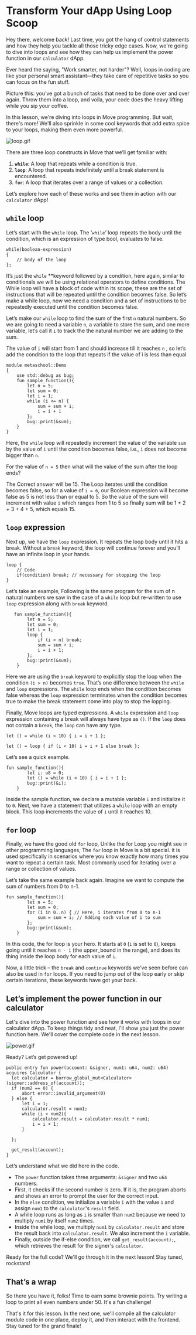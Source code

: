 # Transform Your dApp Using Loop Scoop

Hey there, welcome back! Last time, you got the hang of control statements and how they help you tackle all those tricky edge cases. Now, we're going to dive into loops and see how they can help us implement the power function in our `calculator` dApp.

Ever heard the saying, "Work smarter, not harder"? Well, loops in coding are like your personal smart assistant—they take care of repetitive tasks so you can focus on the fun stuff.

Picture this: you’ve got a bunch of tasks that need to be done over and over again. Throw them into a loop, and voila, your code does the heavy lifting while you sip your coffee.

In this lesson, we're diving into loops in Move programming. But wait, there's more! We'll also sprinkle in some cool keywords that add extra spice to your loops, making them even more powerful.

![loop.gif](https://github.com/0xmetaschool/Learning-Projects/blob/main/assests_for_all/aptos-c2-building-on-aptos-assets/Transform%20Your%20dApp%20Using%20Loop%20Scoop/loop.gif?raw=true)

There are three loop constructs in Move that we’ll get familiar with:

1. **`while`**: A loop that repeats while a condition is true.
2. **`loop`**: A loop that repeats indefinitely until a break statement is encountered.
3. **`for`**: A loop that iterates over a range of values or a collection.

Let’s explore how each of these works and see them in action with our `calculator` dApp!

## `while` loop

Let’s start with the `while` loop. The ‘`while`’ loop repeats the body until the condition, which is an expression of type bool, evaluates to false. 

```
while(boolean-expression)
{
	// body of the loop
};
```

It’s just the `while` **keyword followed by a condition, here again, similar to conditionals we will be using relational operators to define conditions. The While loop will have a block of code within its scope, these are the set of instructions that will be repeated until the condition becomes false. So let’s make a while loop, now we need a condition and a set of instructions to be repeatedly executed until the condition becomes false.

Let’s make our `while` loop to find the sum of the first `n` natural numbers. So we are going to need a variable `n`, a variable to store the sum, and one more variable, let’s call it `i` to track the the natural number we are adding to the sum. 

The value of `i` will start from 1 and should increase till it reaches `n` , so let’s add the condition to the loop that repeats if the value of i is less than equal 

```
module metaschool::Demo
{
    use std::debug as bug;
    fun sample_function(){
        let n = 5; 
        let sum = 0;
        let i = 1;
        while (i <= n) {
            sum = sum + i;
            i = i + 1
        };
        bug::print(&sum);
    }
}
```

 

Here, the `while` loop will repeatedly increment the value of the variable `sum` by the value of `i` until the condition becomes false, i.e., `i` does not become bigger than `n`. 

For the value of `n = 5` then what will the value of the sum after the loop ends?

The Correct answer will be 15. The Loop iterates until the condition becomes false, so for a value of `i = 6`, our Boolean expression will become false as 5 is not less than or equal to 5. So the value of the sum will increment with value `i` which ranges from 1 to 5 so finally sum will be 1 + 2 + 3 + 4 + 5, which equals 15.

## `loop` expression

Next up, we have the `loop` expression. It repeats the loop body until it hits a break. Without a `break` keyword, the loop will continue forever and you’ll have an infinite loop in your hands. 

```
loop {
	// Code
	if(condition) break; // necessary for stopping the loop	
}
```

Let’s take an example, Following is the same program for the sum of n natural numbers we saw in the case of a `while` loop but re-written to use `loop` expression along with `break` keyword.

```
   fun sample_function(){
        let n = 5; 
        let sum = 0;
        let i = 1;
        loop {
            if (i > n) break;
            sum = sum + i;
            i = i + 1;
        };
        bug::print(&sum);
    }
```

Here we are using the `break` keyword to explicitly stop the loop when the condition `(i > n)` becomes `true`. That’s one difference between the `while` and `loop` expressions. The `while` loop ends when the condition becomes false whereas the `loop` expression terminates when the condition becomes true to make the break statement come into play to stop the lopping.

Finally, Move loops are typed expressions. A `while` expression and `loop` expression containing a break will always have type as `()`. If the `loop` does not contain a `break`, the `loop` can have any type.

```
let () = while (i < 10) { i = i + 1 };

let () = loop { if (i < 10) i = i + 1 else break };
```

Let’s see a quick example.

```
fun sample_function(){
        let i: u8 = 0;
        let () = while (i < 10) { i = i + 1 };
        bug::print(&i);
    }
```

Inside the sample function, we declare a mutable variable `i` and initialize it to `0`. Next, we have a statement that utilizes a `while` loop with an empty block. This loop increments the value of `i` until it reaches 10.

## `for` loop

Finally, we have the good old `for` loop, Unlike the for Loop you might see in other programming languages, The `for` loop in Move is a bit special. it is used specifically in scenarios where you know exactly how many times you want to repeat a certain task. Most commonly used for iterating over a range or collection of values. 

Let’s take the same example back again. Imagine we want to compute the sum of numbers from 0 to n-1. 

```
fun sample_function(){
        let n = 5;
        let sum = 0;
        for (i in 0..n) { // Here, i iterates from 0 to n-1
            sum = sum + i; // Adding each value of i to sum
        };
        bug::print(&sum);
    }
```

In this code, the for loop is your hero. It starts at `0` (`i` is set to `0`), keeps going until it reaches `n - 1` (the upper_bound in the range), and does its thing inside the loop body for each value of `i`.

Now, a little trick – the `break` and `continue` keywords we've seen before can also be used in `for` loops. If you need to jump out of the loop early or skip certain iterations, these keywords have got your back.

## Let’s implement the power function in our calculator

Let's dive into the power function and see how it works with loops in our calculator dApp. To keep things tidy and neat, I'll show you just the power function here. We'll cover the complete code in the next lesson.

![power.gif](https://github.com/0xmetaschool/Learning-Projects/blob/main/assests_for_all/aptos-c2-building-on-aptos-assets/Transform%20Your%20dApp%20Using%20Loop%20Scoop/power.gif?raw=true)

Ready? Let’s get powered up!

```
public entry fun power(account: &signer, num1: u64, num2: u64) acquires Calculator {
  let calculator = borrow_global_mut<Calculator>(signer::address_of(account));
  if (num2 == 0) {
      abort error::invalid_argument(0)
  } else {
      let i = 1;
      calculator.result = num1;
      while (i < num2){
          calculator.result = calculator.result * num1;
          i = i + 1;
      }

  };

  get_result(account);
}
```

Let’s understand what we did here in the code.

- The `power` function takes three arguments: `&signer` and two `u64` numbers.
- First, it checks if the second number is zero. If it is, the program aborts and shows an error to prompt the user for the correct input.
- In the `else` condition, we initialize a variable `i` with the value `1` and assign `num1` to the `calculator`'s `result` field.
- A while loop runs as long as `i` is smaller than `num2` because we need to multiply `num1` by itself `num2` times.
- Inside the while loop, we multiply `num1` by `calculator.result` and store the result back into `calculator.result`. We also increment the `i` variable.
- Finally, outside the if-else condition, we call `get_result(account);`, which retrieves the result for the signer's `calculator`.

Ready for the full code? We'll go through it in the next lesson! Stay tuned, rockstars!

## That’s a wrap

So there you have it, folks! Time to earn some brownie points. Try writing a loop to print all even numbers under 50. It's a fun challenge!

That's it for this lesson. In the next one, we'll compile all the calculator module code in one place, deploy it, and then interact with the frontend. Stay tuned for the grand finale!